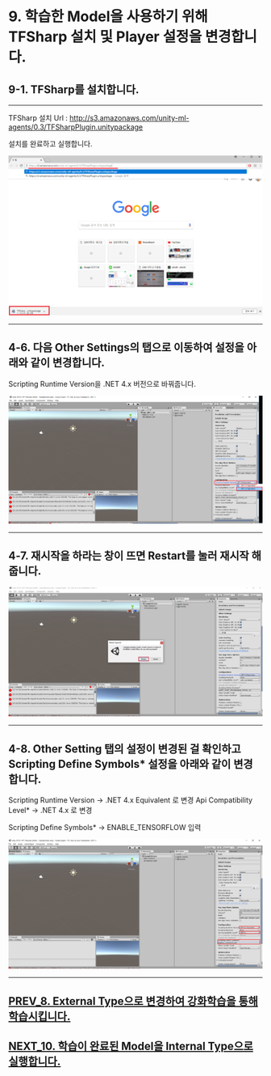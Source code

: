# 9. 학습한 Model을 사용하기 위해 TFSharp 설치 및 Player 설정을 변경합니다.

## 9-1. TFSharp를 설치합니다.
- - -

TFSharp 설치 Url : http://s3.amazonaws.com/unity-ml-agents/0.3/TFSharpPlugin.unitypackage

설치를 완료하고 실행합니다.

![Alt text](/unity_ml_agents_tutorial/9.download_TFSharp/1.TFSharp_down.png)
- - -

## 4-6. 다음 Other Settings의 탭으로 이동하여 설정을 아래와 같이 변경합니다.

Scripting Runtime Version을 .NET 4.x 버전으로 바꿔줍니다.

![Alt text](/unity_ml_agents_tutorial/4.import_ml_agents/6.set_4.x.png)
- - -

## 4-7. 재시작을 하라는 창이 뜨면 Restart를 눌러 재시작 해줍니다.

![Alt text](/unity_ml_agents_tutorial/4.import_ml_agents/7.restart.png)
- - -

## 4-8. Other Setting 탭의 설정이 변경된 걸 확인하고 Scripting Define Symbols* 설정을 아래와 같이 변경합니다.

Scripting Runtime Version -> .NET 4.x Equivalent 로 변경
Api Compatibility Level* -> .NET 4.x 로 변경

Scripting Define Symbols* -> ENABLE_TENSORFLOW 입력

![Alt text](/unity_ml_agents_tutorial/4.import_ml_agents/8.ENABLE_TENSORFLOW.png)
- - -

## [PREV_8. External Type으로 변경하여 강화학습을 통해 학습시킵니다.](https://github.com/hyunho1027/Unity_ML_Agents_Tutorial/tree/master/unity_ml_agents_tutorial/8.change_external_mode)

## [NEXT_10. 학습이 완료된 Model을 Internal Type으로 실행합니다.](https://github.com/hyunho1027/Unity_ML_Agents_Tutorial/tree/master/unity_ml_agents_tutorial/10.change_internal_mode)
